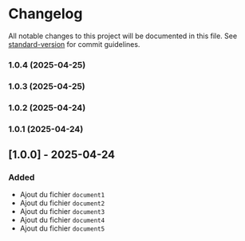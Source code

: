 # Changelog

All notable changes to this project will be documented in this file. See [standard-version](https://github.com/conventional-changelog/standard-version) for commit guidelines.

### 1.0.4 (2025-04-25)

### 1.0.3 (2025-04-25)

### 1.0.2 (2025-04-24)

### 1.0.1 (2025-04-24)

## [1.0.0] - 2025-04-24

### Added
- Ajout du fichier `document1`
- Ajout du fichier `document2`
- Ajout du fichier `document3`
- Ajout du fichier `document4`
- Ajout du fichier `document5`
